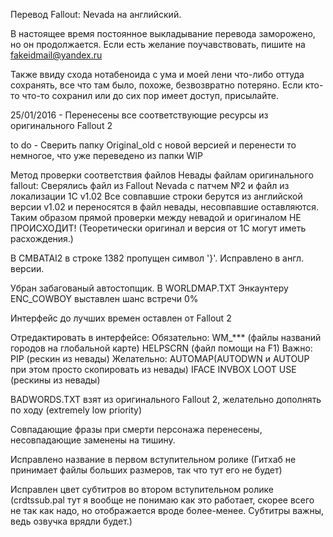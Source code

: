 Перевод Fallout: Nevada на английский.

В настоящее время постоянное выкладывание перевода заморожено, но он продолжается. Если есть желание поучавствовать, пишите на fakeidmail@yandex.ru

Также ввиду схода нотабеноида с ума и моей лени что-либо оттуда сохранять, все что там было, похоже, безвозвратно потеряно. Если кто-то что-то сохранил или до сих пор имеет доступ, присылайте.

25/01/2016 - Перенесены все соответствующие ресурсы из оригинального Fallout 2

to do - Сверить папку Original_old с новой версией и перенести то немногое, что уже переведено из папки WIP

Метод проверки соответствия файлов Невады файлам оригинального fallout:
Сверялись файл из Fallout Nevada с патчем №2 и файл из локализации 1С v1.02
Все совпавшие строки берутся из английской версии v1.02 и переносятся в файл невады, несовпавшие оставляются.
Таким образом прямой проверки между невадой и оригиналом НЕ ПРОИСХОДИТ! (Теоретически оригинал и версия от 1С могут иметь расхождения.)

В CMBATAI2 в строке 1382 пропущен символ '}'. Исправлено в англ. версии.

Убран забагованый автостопщик. В WORLDMAP.TXT Энкаунтеру ENC_COWBOY выставлен шанс встречи 0%

Интерфейс до лучших времен оставлен от Fallout 2

Отредактировать в интерфейсе:
Обязательно:
WM_*** (файлы названий городов на глобальной карте)
HELPSCRN (файл помощи на F1)
Важно:
PIP (рескин из невады)
Желательно:
AUTOMAP(AUTODWN и AUTOUP при этом просто скопировать из невады)
IFACE
INVBOX
LOOT
USE
(рескины из невады)

BADWORDS.TXT взят из оригинального Fallout 2, желательно дополнять по ходу (extremely low priority)

Совпадающие фразы при смерти персонажа перенесены, несовпадающие заменены на тишину.

Исправлено название в первом вступительном ролике (Гитхаб не принимает файлы больших размеров, так что тут его не будет)

Исправлен цвет субтитров во втором вступительном ролике (crdtssub.pal тут я вообще не понимаю как это работает, скорее всего не так как надо, но отображается вроде более-менее. Субтитры важны, ведь озвучка врядли будет.)